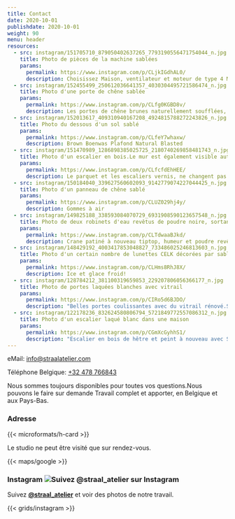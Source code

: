 ```yaml
---
title: Contact
date: 2020-10-01
publishdate: 2020-10-01
weight: 90
menu: header
resources:
  - src: instagram/151705710_879050402637265_7793190556471754044_n.jpg
    title: Photo de pièces de la machine sablées
    params:
      permalink: https://www.instagram.com/p/CLjkIGdhAL0/
      description: Choisissez Maison, ventilateur et moteur de type 4 Moteur (VW Beetle / Porsche)
  - src: instagram/152455499_250612036641357_4030304495721586474_n.jpg
    title: Photo d'une porte de chêne sablée
    params:
      permalink: https://www.instagram.com/p/CLfg0KGBD8v/
      description: Les portes de chêne brunes naturellement soufflées, bien sûr, les cadres et les chusters ont également traité avec un vernis transparent.Hang & Locks Loelely Blased et Beautiful en poudre revêtue.
  - src: instagram/152013617_409310940167208_4924815788272243826_n.jpg
    title: Photo du dessous d'un sol sablé
    params:
      permalink: https://www.instagram.com/p/CLfeY7whaxw/
      description: Brown Boenwas Plafond Natural Blasted
  - src: instagram/151470989_1286898385025725_2180740269858481743_n.jpg
    title: Photo d'un escalier en bois.Le mur est également visible autour de lui
    params:
      permalink: https://www.instagram.com/p/CLfcfdEhHEE/
      description: Le parquet et les escaliers vernis, ne changent pas encore.
  - src: instagram/150184040_339627560602093_9142779074227044425_n.jpg
    title: Photo d'un panneau de chêne sablé
    params:
      permalink: https://www.instagram.com/p/CLUZ029hj4y/
      description: Gommes à air
  - src: instagram/149825188_338593084070729_6931908590123657548_n.jpg
    title: Photo de deux robinets d'eau revêtus de poudre noire, sortant d'un mur
    params:
      permalink: https://www.instagram.com/p/CLTdwaaBJkd/
      description: Crane patiné à nouveau tiptop, humeur et poudre revêtue.Si vous ne posez aucun problème, nous organisons des choses à travers le post.
  - src: instagram/148429192_4003417853048827_733486025246813603_n.jpg
    title: Photo d'un certain nombre de lunettes CELK décorées par sablage avec des noms personnels
    params:
      permalink: https://www.instagram.com/p/CLHms8RhJ8X/
      description: Ice et glace froid!
  - src: instagram/128784212_381100319659853_229207806056366177_n.jpg
    title: Photo de portes laquées blanches avec vitrail
    params:
      permalink: https://www.instagram.com/p/CIRo5d6BJDO/
      description: "Belles portes coulissantes avec du vitrail rénové.Soufflé dans notre studio, remplaçant de mauvais bois, peint et reconnecté."
  - src: instagram/122178236_832624580806794_5721849772557086312_n.jpg
    title: Photo d'un escalier laqué blanc dans une maison
    params:
      permalink: https://www.instagram.com/p/CGmXcGyhhS1/
      description: "Escalier en bois de hêtre et peint à nouveau avec Sigma Nova #renovation #escalier"
---
```


eMail: [info@straalatelier.com](mailto:thomasbaaij@gmail.com)

Téléphone Belgique: [+32 478 766843](tel:+32478766843)

Nous sommes toujours disponibles pour toutes vos questions.Nous pouvons le faire sur demande
Travail complet et apporter, en Belgique et aux Pays-Bas.

### Adresse

{{< microformats/h-card >}}

Le studio ne peut être visité que sur rendez-vous.

{{< maps/google >}}

### Instagram ![Suivez @straal_atelier sur Instagram](/IG_Glyph_Fill.png "Suivez @straal_atelier sur Instagram")

Suivez [**@straal_atelier**](https://www.instagram.com/straal_atelier/) et voir des photos de notre travail.

{{< grids/instagram >}}
